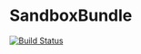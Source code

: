 # SandboxBundle &nbsp; 
[![Build Status](https://travis-ci.org/danrevah/SandboxResponseBundle.svg?branch=master)](https://travis-ci.org/danrevah/SandboxResponseBundle)
